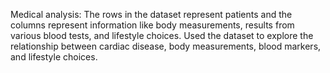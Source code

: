 Medical analysis:
The rows in the dataset represent patients and the columns represent information like body measurements, results from various blood tests, and lifestyle choices. Used the dataset to explore the relationship between cardiac disease, body measurements, blood markers, and lifestyle choices.